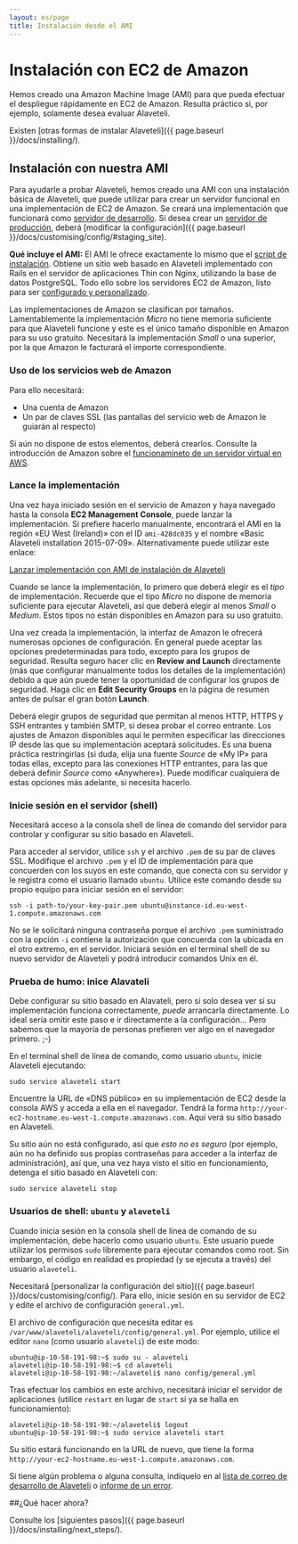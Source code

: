 ```yaml
---
layout: es/page
title: Instalación desde el AMI
---
```


# Instalación con EC2 de Amazon

<p class="lead">
  Hemos creado una Amazon Machine Image (AMI) para que pueda efectuar el despliegue
  rápidamente en EC2 de Amazon. Resulta práctico si, por ejemplo, solamente desea evaluar Alaveteli.
</p>

Existen [otras formas de instalar Alaveteli]({{ page.baseurl }}/docs/installing/).

## Instalación con nuestra AMI

Para ayudarle a probar Alaveteli, hemos creado una AMI con una instalación básica de
Alaveteli, que puede utilizar para crear un servidor funcional en una implementación de EC2
de Amazon. Se creará una implementación que funcionará como
<a href="{{ page.baseurl }}/docs/glossary/#development" class="glossary__link">servidor de desarrollo</a>.
Si desea crear un
<a href="{{ page.baseurl }}/docs/glossary/#production" class="glossary__link">servidor de producción</a>,
deberá
[modificar la configuración]({{ page.baseurl }}/docs/customising/config/#staging_site).

<div class="attention-box">
  <p>
    <strong>Qué incluye el AMI:</strong>
    El AMI le ofrece exactamente lo mismo que el
    <a href="{{ page.baseurl }}/docs/installing/script/">script de instalación</a>.
    Obtiene un sitio web basado en Alaveteli implementado con Rails en el servidor
    de aplicaciones Thin con Nginx, utilizando la base de datos PostgreSQL. Todo ello
    sobre los servidores EC2 de Amazon, listo para ser
    <a href="{{ page.baseurl }}/docs/customising/">configurado y personalizado</a>.
  </p>
</div>

Las implementaciones de Amazon se clasifican por tamaños. Lamentablemente la implementación *Micro*
no tiene memoria suficiente para que Alaveteli funcione y este es el único tamaño disponible
en Amazon para su uso gratuito. Necesitará la implementación *Small* o una superior, por la que
Amazon le facturará el importe correspondiente.

### Uso de los servicios web de Amazon

Para ello necesitará:

   * Una cuenta de Amazon
   * Un par de claves SSL (las pantallas del servicio web de Amazon le guiarán al respecto)

Si aún no dispone de estos elementos, deberá crearlos. Consulte la introducción de Amazon sobre el
[funcionamineto de un servidor virtual en AWS](http://docs.aws.amazon.com/gettingstarted/latest/awsgsg-intro/gsg-aws-virtual-server.html).

### Lance la implementación

Una vez haya iniciado sesión en el servicio de Amazon y haya navegado hasta la consola
**EC2 Management Console**, puede lanzar la implementación. Si prefiere hacerlo manualmente,
encontrará el AMI en la región «EU West (Ireland)» con el ID
`ami-428dc035` y el nombre «Basic Alaveteli installation 2015-07-09».
Alternativamente puede utilizar este enlace:

<p class="action-buttons">
  <a href="https://console.aws.amazon.com/ec2/home?region=eu-west-1#launchAmi=ami-428dc035" class="button">Lanzar
  implementación con AMI de instalación de Alaveteli</a> 
</p>

Cuando se lance la implementación, lo primero que deberá elegir es el *tipo* de implementación.
Recuerde que el tipo *Micro* no dispone de memoria suficiente para ejecutar
Alaveteli, así que deberá elegir al menos *Small* o *Medium*. Estos tipos no están
disponibles en Amazon para su uso gratuito.

Una vez creada la implementación, la interfaz de Amazon le ofrecerá numerosas opciones
de configuración. En general puede aceptar las opciones predeterminadas para todo,
excepto para los grupos de seguridad. Resulta seguro hacer clic en **Review and
Launch** directamente (más que configurar manualmente todos los detalles de la 
implementación) debido a que aún puede tener la oportunidad de configurar los grupos
de seguridad. Haga clic en **Edit Security Groups** en la página de resumen antes de
pulsar el gran botón **Launch**.

Deberá elegir grupos de seguridad que permitan al menos HTTP, HTTPS y SSH entrantes
y también SMTP, si desea probar el correo entrante. Los ajustes de Amazon disponibles
aquí le permiten especificar las direcciones IP desde las que su implementación aceptará
solicitudes. Es una buena práctica restringirlas (si duda, elija una fuente *Source*
de «My IP» para todas ellas, excepto para las conexiones HTTP entrantes, para las que
deberá definir *Source* como «Anywhere»). Puede modificar cualquiera de estas opciones más
adelante, si necesita hacerlo.

### Inicie sesión en el servidor (shell)

Necesitará acceso a la consola shell de línea de comando del servidor para controlar y
configurar su sitio basado en Alaveteli.

Para acceder al servidor, utilice `ssh` y el archivo `.pem` de su par de claves SSL.
Modifique el archivo `.pem` y el ID de implementación para que concuerden con los suyos en
este comando, que conecta con su servidor y le registra como el usuario llamado `ubuntu`. 
Utilice este comando desde su propio equipo para iniciar sesión en el servidor:

    ssh -i path-to/your-key-pair.pem ubuntu@instance-id.eu-west-1.compute.amazonaws.com

No se le solicitará ninguna contraseña porque el archivo `.pem` suministrado con la
opción `-i` contiene la autorización que concuerda con la ubicada en el otro extremo,
en el servidor. Iniciará sesión en el terminal shell de su nuevo servidor de Alaveteli
y podrá introducir comandos Unix en él.

### Prueba de humo: inice Alavateli

Debe configurar su sitio basado en Alavateli, pero si solo desea ver si su implementación
funciona correctamente, *puede* arrancarla directamente. Lo ideal sería omitir este
paso e ir directamente a la configuración... Pero sabemos que la mayoría de personas
prefieren ver algo en el navegador primero. ;-)

En el terminal shell de línea de comando, como usuario `ubuntu`, inicie Alaveteli ejecutando:

    sudo service alaveteli start

Encuentre la URL de «DNS público» en su implementación de EC2 desde la consola AWS y acceda a
ella en el navegador. Tendrá la forma
`http://your-ec2-hostname.eu-west-1.compute.amazonaws.com`. Aquí verá su sitio basado en
Alaveteli.

Su sitio aún no está configurado, así que *esto no es seguro* (por ejemplo, aún no ha
definido sus propias contraseñas para acceder a la interfaz de administración), así que, una vez
haya visto el sitio en funcionamiento, detenga el sitio basado en Alaveteli con:

    sudo service alaveteli stop


### Usuarios de shell: `ubuntu` y `alaveteli`

Cuando inicia sesión en la consola shell de línea de comando de su implementación, debe hacerlo
como usuario `ubuntu`. Este usuario puede utilizar los permisos `sudo` libremente para ejecutar comandos
como root. Sin embargo, el código en realidad es propiedad (y se ejecuta a través) del usuario `alaveteli`.

Necesitará
[personalizar la configuración del sitio]({{ page.baseurl }}/docs/customising/config/).
Para ello, inicie sesión en su servidor de EC2 y edite el archivo de configuración `general.yml`.

El archivo de configuración que necesita editar es
`/var/www/alaveteli/alaveteli/config/general.yml`. Por ejemplo, utilice el
editor `nano` (como usuario `alaveteli`) de este modo:

    ubuntu@ip-10-58-191-98:~$ sudo su - alaveteli
    alaveteli@ip-10-58-191-98:~$ cd alaveteli
    alaveteli@ip-10-58-191-98:~/alaveteli$ nano config/general.yml

Tras efectuar los cambios en este archivo, necesitará iniciar el servidor de aplicaciones
(utilice `restart` en lugar de `start` si ya se halla en funcionamiento):

    alaveteli@ip-10-58-191-98:~/alaveteli$ logout
    ubuntu@ip-10-58-191-98:~$ sudo service alaveteli start

Su sitio estará funcionando en la URL de nuevo, que tiene la forma
`http://your-ec2-hostname.eu-west-1.compute.amazonaws.com`.

Si tiene algún problema o alguna consulta, indíquelo en al [lista de correo de desarrollo de Alaveteli](https://groups.google.com/forum/#!forum/alaveteli-dev) o [informe de un error](https://github.com/mysociety/alaveteli/issues?state=open).


##¿Qué hacer ahora?

Consulte los [siguientes pasos]({{ page.baseurl }}/docs/installing/next_steps/).
